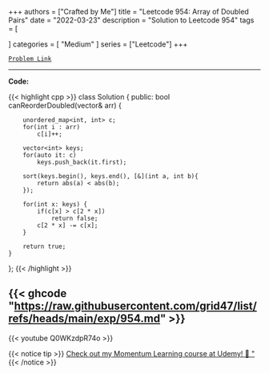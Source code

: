 
+++
authors = ["Crafted by Me"]
title = "Leetcode 954: Array of Doubled Pairs"
date = "2022-03-23"
description = "Solution to Leetcode 954"
tags = [
    
]
categories = [
    "Medium"
]
series = ["Leetcode"]
+++



[`Problem Link`](https://leetcode.com/problems/array-of-doubled-pairs/description/)

---

**Code:**

{{< highlight cpp >}}
class Solution {
public:
    bool canReorderDoubled(vector<int>& arr) {
        
        unordered_map<int, int> c;
        for(int i : arr)
            c[i]++;
        
        vector<int> keys;
        for(auto it: c)
            keys.push_back(it.first);
        
        sort(keys.begin(), keys.end(), [&](int a, int b){
            return abs(a) < abs(b);
        });
        
        for(int x: keys) {
            if(c[x] > c[2 * x])
                return false;
            c[2 * x] -= c[x];
        }
        
        return true;
    }
};
{{< /highlight >}}

{{< ghcode "https://raw.githubusercontent.com/grid47/list/refs/heads/main/exp/954.md" >}}
---
{{< youtube Q0WKzdpR74o >}}

{{< notice tip >}}
[Check out my Momentum Learning course at Udemy! 🚀 "](https://www.udemy.com/course/blind-75-the-data-structures-and-algorithms-essentials/)
{{< /notice >}}


